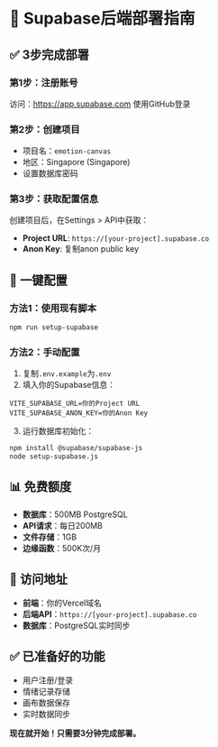 # 🎯 Supabase后端部署指南

## ✅ 3步完成部署

### 第1步：注册账号
访问：https://app.supabase.com
使用GitHub登录

### 第2步：创建项目
- 项目名：`emotion-canvas`
- 地区：Singapore (Singapore)
- 设置数据库密码

### 第3步：获取配置信息
创建项目后，在Settings > API中获取：
- **Project URL**: `https://[your-project].supabase.co`
- **Anon Key**: 复制anon public key

## 🚀 一键配置

### 方法1：使用现有脚本
```bash
npm run setup-supabase
```

### 方法2：手动配置
1. 复制`.env.example`为`.env`
2. 填入你的Supabase信息：
```
VITE_SUPABASE_URL=你的Project URL
VITE_SUPABASE_ANON_KEY=你的Anon Key
```

3. 运行数据库初始化：
```bash
npm install @supabase/supabase-js
node setup-supabase.js
```

## 📊 免费额度
- **数据库**：500MB PostgreSQL
- **API请求**：每日200MB
- **文件存储**：1GB
- **边缘函数**：500K次/月

## 🔗 访问地址
- **前端**：你的Vercel域名
- **后端API**：`https://[your-project].supabase.co`
- **数据库**：PostgreSQL实时同步

## ✅ 已准备好的功能
- 用户注册/登录
- 情绪记录存储
- 画布数据保存
- 实时数据同步

**现在就开始！只需要3分钟完成部署。**